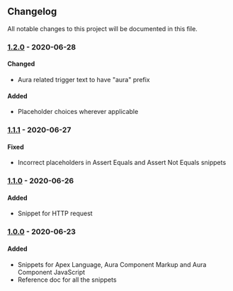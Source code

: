 ## Changelog
All notable changes to this project will be documented in this file.

### [1.2.0] - 2020-06-28
#### Changed
- Aura related trigger text to have "aura" prefix 
#### Added
- Placeholder choices wherever applicable

### [1.1.1] - 2020-06-27
#### Fixed
- Incorrect placeholders in Assert Equals and Assert Not Equals snippets

### [1.1.0] - 2020-06-26
#### Added
- Snippet for HTTP request

### [1.0.0] - 2020-06-23
#### Added
- Snippets for Apex Language, Aura Component Markup and Aura Component JavaScript
- Reference doc for all the snippets

[1.0.0]: https://github.com/meajinkya/salesforce-snippets/releases/tag/v1.0.0
[1.1.0]: https://github.com/meajinkya/salesforce-snippets/releases/tag/v1.1.0
[1.1.1]: https://github.com/meajinkya/salesforce-snippets/releases/tag/v1.1.1
[1.2.0]: https://github.com/meajinkya/salesforce-snippets/releases/tag/v1.2.0